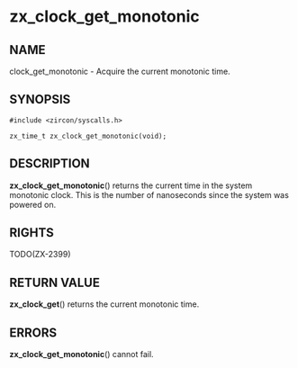 # zx_clock_get_monotonic

## NAME

clock_get_monotonic - Acquire the current monotonic time.

## SYNOPSIS

```
#include <zircon/syscalls.h>

zx_time_t zx_clock_get_monotonic(void);
```

## DESCRIPTION

**zx_clock_get_monotonic**() returns the current time in the system
monotonic clock. This is the number of nanoseconds since the system was
powered on.

## RIGHTS

TODO(ZX-2399)

## RETURN VALUE

**zx_clock_get**() returns the current monotonic time.

## ERRORS

**zx_clock_get_monotonic**() cannot fail.
